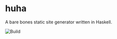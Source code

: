 # huha

A bare bones static site generator written in Haskell.

![Build](https://github.com/andschneider/huha/workflows/Build/badge.svg)